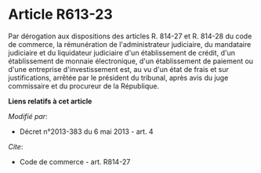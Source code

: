 # Article R613-23

Par dérogation aux dispositions des articles R. 814-27 et R. 814-28 du code de commerce, la rémunération de l'administrateur
judiciaire, du mandataire judiciaire et du liquidateur judiciaire d'un établissement de crédit, d'un établissement de monnaie
électronique, d'un établissement de paiement ou d'une entreprise d'investissement est, au vu d'un état de frais et sur
justifications, arrêtée par le président du tribunal, après avis du juge commissaire et du procureur de la République.

**Liens relatifs à cet article**

_Modifié par_:

  - Décret n°2013-383 du 6 mai 2013 - art. 4

_Cite_:

  - Code de commerce - art. R814-27
